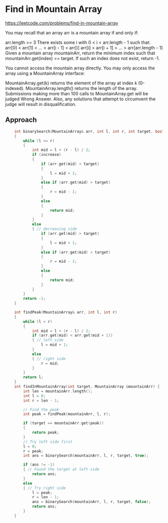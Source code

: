 # Find in Mountain Array

https://leetcode.com/problems/find-in-mountain-array

You may recall that an array arr is a mountain array if and only if:

arr.length >= 3
There exists some i with 0 < i < arr.length - 1 such that:
arr[0] < arr[1] < ... < arr[i - 1] < arr[i]
arr[i] > arr[i + 1] > ... > arr[arr.length - 1]
Given a mountain array mountainArr, return the minimum index such that mountainArr.get(index) == target. If such an index does not exist, return -1.

You cannot access the mountain array directly. You may only access the array using a MountainArray interface:

MountainArray.get(k) returns the element of the array at index k (0-indexed).
MountainArray.length() returns the length of the array.
Submissions making more than 100 calls to MountainArray.get will be judged Wrong Answer. Also, any solutions that attempt to circumvent the judge will result in disqualification.


## Approach 
``` C++
    int binarySearch(MountainArray& arr, int l, int r, int target, bool increase)
    {
        while (l <= r)
        {
            int mid = l + (r - l) / 2;
            if (increase)
            {
                if (arr.get(mid) < target)
                {
                    l = mid + 1;
                }
                else if (arr.get(mid) > target)
                {
                    r = mid - 1;
                }
                else
                {
                    return mid;
                }
            }
            else
            { // decreasing side
                if (arr.get(mid) > target)
                {
                    l = mid + 1;
                }
                else if (arr.get(mid) < target)
                {
                    r = mid - 1;
                }
                else
                {
                    return mid;
                }                
            }
        }
        return -1;
    }

    int findPeak(MountainArray& arr, int l, int r)
    {
        while (l < r)
        {
            int mid = l + (r - l) / 2;
            if (arr.get(mid) < arr.get(mid + 1))
            { // left side
                l = mid + 1;
            }
            else 
            { // right side
                r = mid;
            }
        }
        return l;
    }
    int findInMountainArray(int target, MountainArray &mountainArr) {
        int len = mountainArr.length();
        int l = 0;
        int r = len - 1;

        // Find the peak
        int peak = findPeak(mountainArr, l, r);

        if (target == mountainArr.get(peak))
        {
            return peak;
        }
        // Try left side first
        l = 0;
        r = peak;
        int ans = binarySearch(mountainArr, l, r, target, true);

        if (ans != -1)
        { // Found the target at left side
            return ans;
        }
        else
        { // Try right side
            l = peak;
            r = len - 1;
            ans = binarySearch(mountainArr, l, r, target, false);
            return ans;
        }     
    }
```